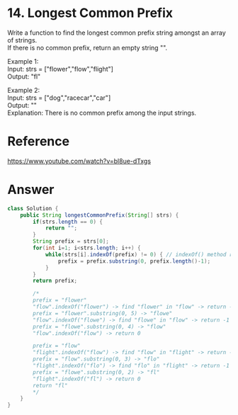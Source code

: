 # 14. Longest Common Prefix
   
Write a function to find the longest common prefix string amongst an array of strings.   
If there is no common prefix, return an empty string "".   
   
Example 1:   
Input: strs = ["flower","flow","flight"]   
Output: "fl"   
   
Example 2:   
Input: strs = ["dog","racecar","car"]   
Output: ""   
Explanation: There is no common prefix among the input strings.   
   
# Reference
<https://www.youtube.com/watch?v=bl8ue-dTxgs>
   
# Answer
```java
class Solution {
    public String longestCommonPrefix(String[] strs) {
        if(strs.length == 0) {
            return "";
        }
        String prefix = strs[0];
        for(int i=1; i<strs.length; i++) {
            while(strs[i].indexOf(prefix) != 0) { // indexOf() method returns the position of the first occurrence of specified character(s) in a string.
                prefix = prefix.substring(0, prefix.length()-1);
            }
        }
        return prefix;

        /*
        prefix = "flower"
        "flow".indexOf("flower") -> find "flower" in "flow" -> return -1
        prefix = "flower".substring(0, 5) -> "flowe"
        "flow".indexOf("flowe") -> find "flowe" in "flow" -> return -1
        prefix = "flowe".substring(0, 4) -> "flow"
        "flow".indexOf("flow") -> return 0

        prefix = "flow"
        "flight".indexOf("flow") -> find "flow" in "flight" -> return -1
        prefix = "flow".substring(0, 3) -> "flo"
        "flight".indexOf("flo") -> find "flo" in "flight" -> return -1
        prefix = "flowe".substring(0, 2) -> "fl"
        "flight".indexOf("fl") -> return 0
        return "fl"
        */
    }
}
```
